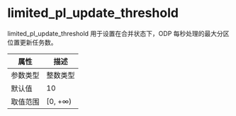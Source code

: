 # limited_pl_update_threshold

limited_pl_update_threshold 用于设置在合并状态下，ODP 每秒处理的最大分区位置更新任务数。

|  属性    | 描述     |
|----------|---------|
| 参数类型 |   整数类型      |
| 默认值   | 10     |
| 取值范围 | [0, +∞)  |
